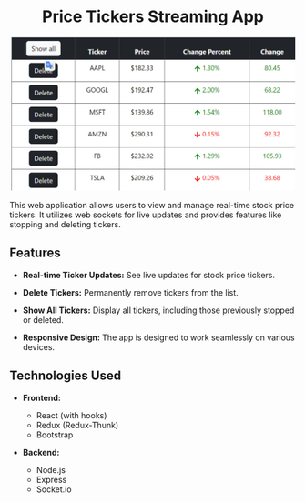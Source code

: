 <h1 align="center"> Price Tickers Streaming App </h1>

<p align="center">
<img src="client/src/img/prev.jpg" width="500">
</p>

This web application allows users to view and manage real-time stock price tickers. It utilizes web sockets for live updates and provides features like stopping and deleting tickers.

## Features

- **Real-time Ticker Updates:** See live updates for stock price tickers.

- **Delete Tickers:** Permanently remove tickers from the list.
- **Show All Tickers:** Display all tickers, including those previously stopped or deleted.
- **Responsive Design:** The app is designed to work seamlessly on various devices.

## Technologies Used

- **Frontend:**
  - React (with hooks)
  - Redux (Redux-Thunk)
  - Bootstrap

- **Backend:**
  - Node.js
  - Express
  - Socket.io
